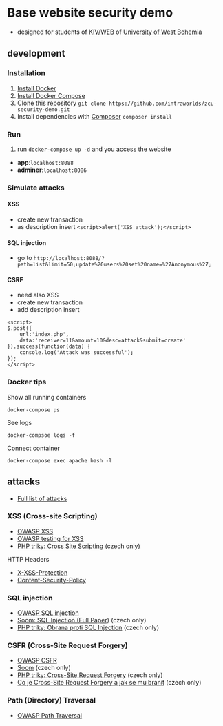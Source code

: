 # Base website security demo
- designed for students of [KIV/WEB](https://courseware.zcu.cz/portal/studium/courseware/kiv/web) of [University of West Bohemia](http://www.zcu.cz/en/)

## development
### Installation
1. [Install Docker](https://docs.docker.com/engine/installation/)
1. [Install Docker Compose](https://docs.docker.com/compose/install/)
1. Clone this repository `git clone https://github.com/intraworlds/zcu-security-demo.git`
1. Install dependencies with [Composer](https://getcomposer.org) `composer install`

### Run
1. run `docker-compose up -d` and you access the website
 - **app**:`localhost:8088`
 - **adminer**:`localhost:8086`

### Simulate attacks
#### XSS
- create new transaction
- as description insert `<script>alert('XSS attack');</script>`
#### SQL injection
- go to `http://localhost:8088/?path=list&limit=50;update%20users%20set%20name=%27Anonymous%27;`
#### CSRF
- need also XSS
- create new transaction
- add description insert
```
<script>
$.post({
    url:'index.php',
    data:'receiver=11&amount=10&desc=attack&submit=create'
}).success(function(data) {
    console.log('Attack was successful');
});
</script>
```

### Docker tips
Show all running containers
```
docker-compose ps
```
See logs
```
docker-compsoe logs -f
```
Connect container
```
docker-compose exec apache bash -l
```

## attacks

- [Full list of attacks](https://www.owasp.org/index.php/Category:Attack)

### XSS (Cross-site Scripting)
 - [OWASP XSS](https://www.owasp.org/index.php/Cross-site_Scripting_(XSS))
 - [OWASP testing for XSS](https://www.owasp.org/index.php/Testing_for_Cross_site_scripting)
 - [PHP triky: Cross Site Scripting](https://php.vrana.cz/cross-site-scripting.php) (czech only)

HTTP Headers
 - [X-XSS-Protection](https://developer.mozilla.org/en-US/docs/Web/HTTP/Headers/X-XSS-Protection)
 - [Content-Security-Policy](https://developer.mozilla.org/en-US/docs/Web/HTTP/CSP)


### SQL injection
 - [OWASP SQL injection](https://www.owasp.org/index.php/SQL_Injection)
 - [Soom: SQL Injection (Full Paper)](https://www.soom.cz/clanky/1180--SQL-Injection-Full-Paper#sekce5) (czech only)
 - [PHP triky: Obrana proti SQL Injection](https://php.vrana.cz/obrana-proti-sql-injection.php) (czech only)


### CSFR (Cross-Site Request Forgery)
 - [OWASP CSFR](https://www.owasp.org/index.php/Cross-Site_Request_Forgery_(CSRF))
 - [Soom](https://www.soom.cz/clanky/484--Cross-Site-Request-Forgery) (czech only)
 - [PHP triky: Cross-Site Request Forgery](https://php.vrana.cz/cross-site-request-forgery.php) (czech only)
 - [Co je Cross-Site Request Forgery a jak se mu bránit](https://www.zdrojak.cz/clanky/co-je-cross-site-request-forgery-a-jak-se-branit/) (czech only)

### Path (Directory) Traversal
 - [OWASP Path Traversal](https://www.owasp.org/index.php/Path_Traversal)
